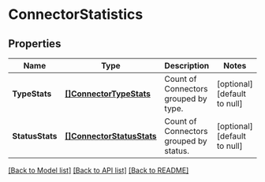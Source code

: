 # ConnectorStatistics

## Properties
Name | Type | Description | Notes
------------ | ------------- | ------------- | -------------
**TypeStats** | [**[]ConnectorTypeStats**](ConnectorTypeStats.md) | Count of Connectors grouped by type. | [optional] [default to null]
**StatusStats** | [**[]ConnectorStatusStats**](ConnectorStatusStats.md) | Count of Connectors grouped by status. | [optional] [default to null]

[[Back to Model list]](../README.md#documentation-for-models) [[Back to API list]](../README.md#documentation-for-api-endpoints) [[Back to README]](../README.md)

